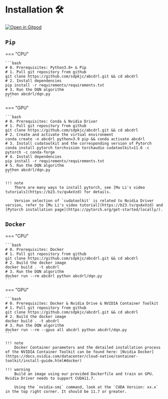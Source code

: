 # Installation 🛠

[![Open in Gitpod](https://gitpod.io/button/open-in-gitpod.svg)](https://gitpod.io/#https://github.com/sdpkjc/abcdrl)

## `Pip`

=== "CPU"

    ```bash
    # 0. Prerequisites: Python3.8+ & Pip
    # 1. Pull git repository from github
    git clone https://github.com/sdpkjc/abcdrl.git && cd abcdrl
    # 2. Install dependencies
    pip install -r requirements/requirements.txt
    # 3. Run the DQN algorithm
    python abcdrl/dqn.py
    ```

=== "GPU"

    ```bash
    # 0. Prerequisites: Conda & Nvidia Driver
    # 1. Pull git repository from github
    git clone https://github.com/sdpkjc/abcdrl.git && cd abcdrl
    # 2. Create and activate the virtual environment
    conda create -n abcdrl python=3.9 pip && conda activate abcdrl
    # 3. Install cudatoolkit and the corresponding version of Pytorch
    conda install pytorch torchvision torchaudio cudatoolkit=11.6 -c pytorch -c conda-forge
    # 4. Install dependencies
    pip install -r requirements/requirements.txt
    # 5. Run the DQN algorithm
    python abcdrl/dqn.py
    ```

    !!! note
        There are many ways to install pytorch, see [Mu Li's video tutorials](https://b23.tv/qvAxVzd) for details.

        Version selection of `cudatoolkit` is related to Nvidia Driver version, refer to [Mu Li's video tutorial](https://b23.tv/qvAxVzd) and [Pytorch installation page](https://pytorch.org/get-started/locally/).

## `Docker`

=== "CPU"

    ```bash
    # 0. Prerequisites: Docker
    # 1. Pull git repository from github
    git clone https://github.com/sdpkjc/abcdrl.git && cd abcdrl
    # 2. Build the docker image
    docker build . -t abcdrl
    # 3. Run the DQN algorithm
    docker run --rm abcdrl python abcdrl/dqn.py
    ```

=== "GPU"

    ```bash
    # 0. Prerequisites: Docker & Nvidia Drive & NVIDIA Container Toolkit
    # 1. Pull git repository from github
    git clone https://github.com/sdpkjc/abcdrl.git && cd abcdrl
    # 2. Build the docker image
    docker build . -t abcdrl
    # 3. Run the DQN algorithm
    docker run --rm --gpus all abcdrl python abcdrl/dqn.py
    ```

    !!! note
        Docker Container parameters and the detailed installation process of the NVIDIA Container Toolkit can be found here: [Nvidia Docker](https://docs.nvidia.com/datacenter/cloud-native/container-toolkit/install-guide.html#docker)

    !!! warning
        Build an image using our provided Dockerfile and train on GPU. Nvidia Driver needs to support CUDA11.7.

        Using the `nvidia-smi` command, look at the `CUDA Version: xx.x` in the top right corner. It should be 11.7 or greater.
